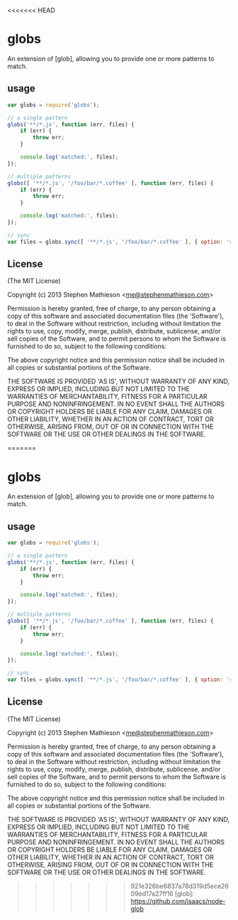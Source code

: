 <<<<<<< HEAD
# globs

An extension of [glob], allowing you to provide one or more patterns to match.

## usage

```js
var globs = require('globs');

// a single pattern
globs('**/*.js', function (err, files) {
	if (err) {
		throw err;
	}

	console.log('matched:', files);
});

// multiple patterns
globs([ '**/*.js', '/foo/bar/*.coffee' ], function (err, files) {
	if (err) {
		throw err;
	}

	console.log('matched:', files);
});

// sync
var files = globs.sync([ '**/*.js', '/foo/bar/*.coffee' ], { option: 'stuff' });

```

## License

(The MIT License)

Copyright (c) 2013 Stephen Mathieson &lt;me@stephenmathieson.com&gt;

Permission is hereby granted, free of charge, to any person obtaining
a copy of this software and associated documentation files (the
'Software'), to deal in the Software without restriction, including
without limitation the rights to use, copy, modify, merge, publish,
distribute, sublicense, and/or sell copies of the Software, and to
permit persons to whom the Software is furnished to do so, subject to
the following conditions:

The above copyright notice and this permission notice shall be
included in all copies or substantial portions of the Software.

THE SOFTWARE IS PROVIDED 'AS IS', WITHOUT WARRANTY OF ANY KIND,
EXPRESS OR IMPLIED, INCLUDING BUT NOT LIMITED TO THE WARRANTIES OF
MERCHANTABILITY, FITNESS FOR A PARTICULAR PURPOSE AND NONINFRINGEMENT.
IN NO EVENT SHALL THE AUTHORS OR COPYRIGHT HOLDERS BE LIABLE FOR ANY
CLAIM, DAMAGES OR OTHER LIABILITY, WHETHER IN AN ACTION OF CONTRACT,
TORT OR OTHERWISE, ARISING FROM, OUT OF OR IN CONNECTION WITH THE
SOFTWARE OR THE USE OR OTHER DEALINGS IN THE SOFTWARE.


=======
# globs

An extension of [glob], allowing you to provide one or more patterns to match.

## usage

```js
var globs = require('globs');

// a single pattern
globs('**/*.js', function (err, files) {
	if (err) {
		throw err;
	}

	console.log('matched:', files);
});

// multiple patterns
globs([ '**/*.js', '/foo/bar/*.coffee' ], function (err, files) {
	if (err) {
		throw err;
	}

	console.log('matched:', files);
});

// sync
var files = globs.sync([ '**/*.js', '/foo/bar/*.coffee' ], { option: 'stuff' });

```

## License

(The MIT License)

Copyright (c) 2013 Stephen Mathieson &lt;me@stephenmathieson.com&gt;

Permission is hereby granted, free of charge, to any person obtaining
a copy of this software and associated documentation files (the
'Software'), to deal in the Software without restriction, including
without limitation the rights to use, copy, modify, merge, publish,
distribute, sublicense, and/or sell copies of the Software, and to
permit persons to whom the Software is furnished to do so, subject to
the following conditions:

The above copyright notice and this permission notice shall be
included in all copies or substantial portions of the Software.

THE SOFTWARE IS PROVIDED 'AS IS', WITHOUT WARRANTY OF ANY KIND,
EXPRESS OR IMPLIED, INCLUDING BUT NOT LIMITED TO THE WARRANTIES OF
MERCHANTABILITY, FITNESS FOR A PARTICULAR PURPOSE AND NONINFRINGEMENT.
IN NO EVENT SHALL THE AUTHORS OR COPYRIGHT HOLDERS BE LIABLE FOR ANY
CLAIM, DAMAGES OR OTHER LIABILITY, WHETHER IN AN ACTION OF CONTRACT,
TORT OR OTHERWISE, ARISING FROM, OUT OF OR IN CONNECTION WITH THE
SOFTWARE OR THE USE OR OTHER DEALINGS IN THE SOFTWARE.


>>>>>>> 921e326be6837a78d319d5ece2609ed17a27ff16
[glob]: https://github.com/isaacs/node-glob